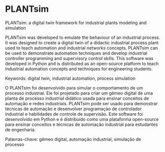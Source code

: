 # PLANTsim
PLANTsim: a digital twin framework for industrial plants modeling and simulation

PLANTsim was developed to emulate the behaviour of an industrial process. It was
designed to create a digital twin of a didactic industrial process plant used to teach automation and
industrial networks concepts. PLANTsim can be used to demonstrate automation techniques and
develop industrial controller programming and supervisory control skills. This software was
developed in Python and is distributed as an open-source platform to teach industrial
automation concepts and techniques for engineering students.

Keywords: digital twin, industrial automation, process simulation

O PLANTsim foi desenvolvido para simular o comportamento de um processo industrial.
Ele foi projetado para criar um gêmeo digital de uma planta de processo industrial didático usada
para ensinar conceitos de automação e redes industriais. PLANTsim pode ser usado para
demonstrar técnicas de automação e desenvolver programação de controlador industrial e
habilidades de controle de supervisão. Este software foi desenvolvido em Python e é distribuído
como uma plataforma open-source para ensinar conceitos e técnicas de automação industrial para
estudantes de engenharia.

Palavras-chave: gêmeo digital, automação industrial, simulação de processo
